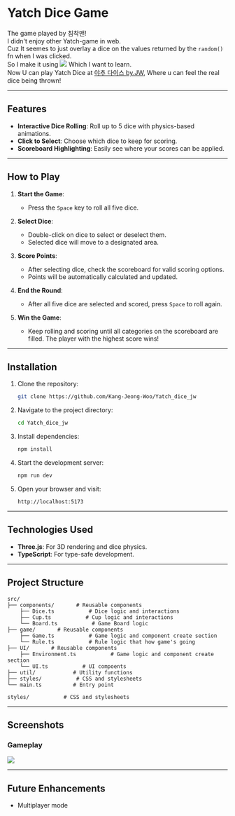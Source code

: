 # Yatch Dice Game

The game played by 침착맨!<br>
I didn't enjoy other Yatch-game in web.<br> 
Cuz It seemes to just overlay a dice on the values returned by the `random()` fn when I was clicked.<br>
So I make it using <img src="https://img.shields.io/badge/three.js-000000?style=for-the-badge&logo=threedotjs&logoColor=white"/> Which I want to learn.<br>
Now U can play Yatch Dice at [야추 다이스 by.JW](https://yatch-dice.kangjeongwoo.com/), Where u can feel the real dice being thrown!<br>

---

## Features

- **Interactive Dice Rolling**: Roll up to 5 dice with physics-based animations.
- **Click to Select**: Choose which dice to keep for scoring.
- **Scoreboard Highlighting**: Easily see where your scores can be applied.

---

## How to Play

1. **Start the Game**:
    - Press the `Space` key to roll all five dice.

2. **Select Dice**:
    - Double-click on dice to select or deselect them.
    - Selected dice will move to a designated area.

3. **Score Points**:
    - After selecting dice, check the scoreboard for valid scoring options.
    - Points will be automatically calculated and updated.

4. **End the Round**:
    - After all five dice are selected and scored, press `Space` to roll again.

5. **Win the Game**:
    - Keep rolling and scoring until all categories on the scoreboard are filled. The player with the highest score wins!

---

## Installation

1. Clone the repository:
   ```bash
   git clone https://github.com/Kang-Jeong-Woo/Yatch_dice_jw
   ```

2. Navigate to the project directory:
   ```bash
   cd Yatch_dice_jw
   ```

3. Install dependencies:
   ```bash
   npm install
   ```

4. Start the development server:
   ```bash
   npm run dev
   ```

5. Open your browser and visit:
   ```
   http://localhost:5173
   ```

---

## Technologies Used

- **Three.js**: For 3D rendering and dice physics.
- **TypeScript**: For type-safe development.

---

## Project Structure

```plaintext
src/
├── components/       # Reusable components
    ├── Dice.ts           # Dice logic and interactions
    ├── Cup.ts           # Cup logic and interactions
    └── Board.ts           # Game Board logic
├── game/       # Reusable components
    ├── Game.ts           # Game logic and component create section
    └── Rule.ts           # Rule logic that how game's going
├── UI/       # Reusable components
    ├── Environment.ts           # Game logic and component create section
    └── UI.ts           # UI compoents
├── util/            # Utility functions
├── styles/           # CSS and stylesheets
└── main.ts          # Entry point

styles/           # CSS and stylesheets
```

---

## Screenshots

### Gameplay
![](https://velog.velcdn.com/images/jeong_woo/post/bace7c21-0b54-4b0b-b244-c9676772a5f8/image.png)

---

## Future Enhancements
- Multiplayer mode